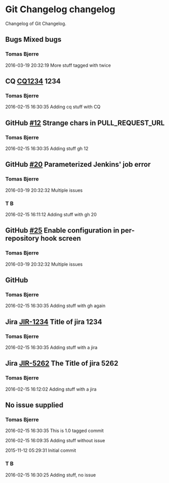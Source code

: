 # Git Changelog changelog

Changelog of Git Changelog.

## Bugs Mixed bugs
### Tomas Bjerre
2016-03-19 20:32:19
More stuff tagged with  twice


## CQ [CQ1234](http://cq/1234) 1234
### Tomas Bjerre
2016-02-15 16:30:35
Adding cq stuff with CQ


## GitHub [#12](https://github.com/tomasbjerre/pull-request-notifier-for-bitbucket/issues/12) Strange chars in PULL_REQUEST_URL
### Tomas Bjerre
2016-02-15 16:30:35
Adding stuff  gh 12


## GitHub [#20](https://github.com/tomasbjerre/pull-request-notifier-for-bitbucket/issues/20) Parameterized Jenkins&#39; job error
### Tomas Bjerre
2016-03-19 20:32:32
Multiple issues


### T B
2016-02-15 16:11:12
Adding stuff with gh 20


## GitHub [#25](https://github.com/tomasbjerre/pull-request-notifier-for-bitbucket/issues/25) Enable  configuration in per-repository hook screen
### Tomas Bjerre
2016-03-19 20:32:32
Multiple issues


## GitHub 
### Tomas Bjerre
2016-02-15 16:30:35
Adding stuff
 with gh again


## Jira [JIR-1234](https://jiraserver/jira/browse/) Title of jira 1234
### Tomas Bjerre
2016-02-15 16:30:35
Adding stuff with a jira


## Jira [JIR-5262](https://jiraserver/jira/browse/) The Title of jira 5262
### Tomas Bjerre
2016-02-15 16:12:02
Adding stuff with a jira


## No issue supplied 
### Tomas Bjerre
2016-02-15 16:30:35
This is 1.0 tagged commit

2016-02-15 16:09:35
Adding stuff without issue

2015-11-12 05:29:31
Initial commit


### T B
2016-02-15 16:30:25
Adding stuff, no issue